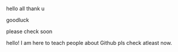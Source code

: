 hello all 
thank u

goodluck

please check
soon

hello! I am here to teach people about Github
pls check atleast now.

